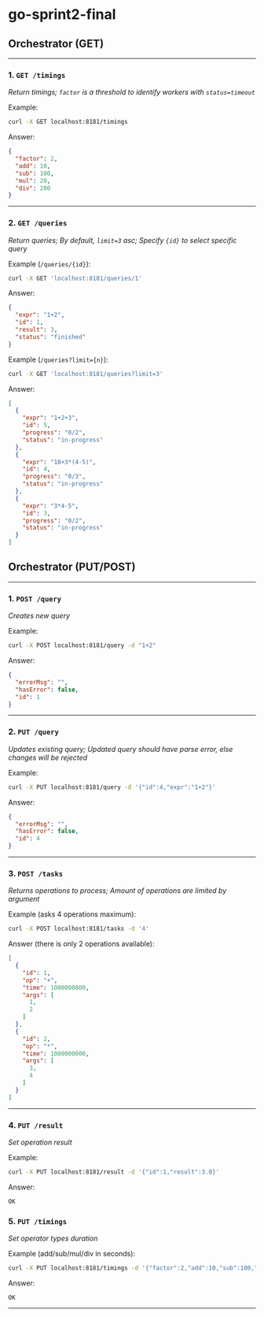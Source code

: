# go-sprint2-final

## Orchestrator (GET)

---

### 1. `GET /timings`

*Return timings; `factor` is a threshold to identify workers with `status=timeout`*

Example:

```bash
curl -X GET localhost:8181/timings
```

Answer:

```json
{
  "factor": 2,
  "add": 10,
  "sub": 100,
  "mul": 20,
  "div": 200
}
```

---

### 2. `GET /queries`

*Return queries; By default, `limit=3` asc; Specify `{id}` to select specific query*

Example (`/queries/{id}`):

```bash
curl -X GET 'localhost:8181/queries/1'
```

Answer:

```json
{
  "expr": "1+2",
  "id": 1,
  "result": 3,
  "status": "finished"
}
```

Example (`/queries?limit={n}`):

```bash
curl -X GET 'localhost:8181/queries?limit=3'
```

Answer:

```json
[
  {
    "expr": "1+2+3",
    "id": 5,
    "progress": "0/2",
    "status": "in-progress"
  },
  {
    "expr": "18+3*(4-5)",
    "id": 4,
    "progress": "0/3",
    "status": "in-progress"
  },
  {
    "expr": "3*4-5",
    "id": 3,
    "progress": "0/2",
    "status": "in-progress"
  }
]
```

## Orchestrator (PUT/POST)

---

### 1. `POST /query`

*Creates new query*

Example:

```bash
curl -X POST localhost:8181/query -d "1+2"
```

Answer:

```json
{
  "errorMsg": "",
  "hasError": false,
  "id": 1
}
```

---

### 2. `PUT /query`

*Updates existing query; Updated query should have parse error, else changes will be rejected*

Example:

```bash
curl -X PUT localhost:8181/query -d '{"id":4,"expr":"1+2"}'
```

Answer:

```json
{
  "errorMsg": "",
  "hasError": false,
  "id": 4
}
```

---

### 3. `POST /tasks`

*Returns operations to process; Amount of operations are limited by argument*

Example (asks 4 operations maximum):

```bash
curl -X POST localhost:8181/tasks -d '4'
```

Answer (there is only 2 operations available):

```json
[
  {
    "id": 1,
    "op": "+",
    "time": 1000000000,
    "args": [
      1,
      2
    ]
  },
  {
    "id": 2,
    "op": "*",
    "time": 1000000000,
    "args": [
      3,
      4
    ]
  }
]
```

---

### 4. `PUT /result`

*Set operation result*

Example:

```bash
curl -X PUT localhost:8181/result -d '{"id":1,"result":3.0}'
```

Answer:

```
OK
```

### 5. `PUT /timings`

*Set operator types duration*

Example (add/sub/mul/div in seconds):

```bash
curl -X PUT localhost:8181/timings -d '{"factor":2,"add":10,"sub":100,"mul":20,"div":200}'
```

Answer:

```
OK
```

---
